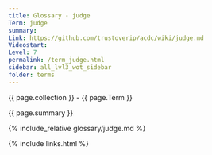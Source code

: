 ```yaml
---
title: Glossary - judge
Term: judge
summary: 
Link: https://github.com/trustoverip/acdc/wiki/judge.md
Videostart: 
Level: 7
permalink: /term_judge.html
sidebar: all_lvl3_wot_sidebar
folder: terms
---
```


{{ page.collection }} - {{ page.Term }}

   {{ page.summary }}

{% include_relative glossary/judge.md %}

 {% include links.html %} 
